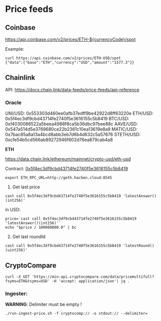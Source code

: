 
# Price feeds

## Coinbase

https://api.coinbase.com/v2/prices/ETH-${currencyCode}/spot

Example:

```
curl https://api.coinbase.com/v2/prices/ETH-USD/spot
{"data":{"base":"ETH","currency":"USD","amount":"1577.3"}}
```

## Chainlink 

API: https://docs.chain.link/data-feeds/price-feeds/api-reference



### Oracle

UNI/USD: 0x553303d460ee0afb37edff9be42922d8ff63220e
ETH/USD: 0x5f4ec3df9cbd43714fe2740f5e3616155c5b8419
BTC/USD: 0xf4030086522a5beea4988f8ca5b36dbc97bee88c
AAVE/USD: 0x547a514d5e3769680ce22b2361c10ea13619e8a9
MATIC/USD: 0x7bac85a8a13a4bcd8abb3eb7d6b4d632c5a57676
STETH/USD: 0xcfe54b5cd566ab89272946f602d76ea879cab4a8


__ETH__

https://data.chain.link/ethereum/mainnet/crypto-usd/eth-usd

Contract: [0x5f4ec3df9cbd43714fe2740f5e3616155c5b8419](https://etherscan.io/address/0x5f4ec3df9cbd43714fe2740f5e3616155c5b8419)

```
export ETH_RPC_URL=http://geth.hacken.cloud:8545
```

1. Get last price

```
cast call 0x5f4ec3df9cbd43714fe2740f5e3616155c5b8419 'latestAnswer()(int256)'
```

in USD:
```
price=`cast call 0x5f4ec3df9cbd43714fe2740f5e3616155c5b8419 'latestAnswer()(int256)'`
echo "$price / 100000000.0" | bc
```

2. Get last roundId

```
cast call 0x5f4ec3df9cbd43714fe2740f5e3616155c5b8419 'latestRound()(uint256)'
```

## CryptoCompare

```
curl -X GET 'https://min-api.cryptocompare.com/data/pricemultifull?fsyms=ETH&tsyms=USD' -H 'accept: application/json'| jq .
```

### Ingester:

__WARNING__: Delimiter must be empty !

```
./run-ingest-price.sh -f cryptocomp:// -o stdout:// --delimiter=
 ```
